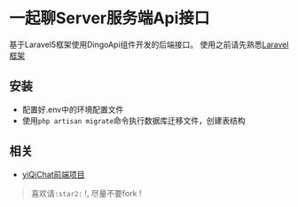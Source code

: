 # 一起聊Server服务端Api接口
基于Laravel5框架使用DingoApi组件开发的后端接口。
使用之前请先熟悉[Laravel框架](http://golaravel.com)
## 安装
- 配置好.env中的环境配置文件
- 使用`php artisan migrate`命令执行数据库迁移文件，创建表结构

## 相关
- [yiQiChat前端项目](https://github.com/jiangxianli/yiQiChat)

> 喜欢️请`:star2:` !, 尽量不要fork !